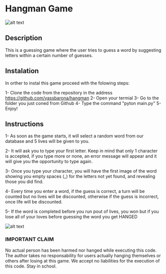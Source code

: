 # Hangman Game
![alt text](https://image.shutterstock.com/image-vector/hangman-game-260nw-623194223.jpg)

## Description

This is a guessing game where the user tries to guess a word by suggesting letters within a certain number of guesses.

## Instalation

In orther to instal this game proceed with the folowing steps:

  1- Clone the code from the repository in the address https://github.com/yassbarona/hangman
  2- Open your termial
  3- Go to the folder you just coned from Github
  4- Type the command "pyton main.py"
  5- Enjoy!
  
## Instructions
  
  1- As soon as the game starts, it will select a random word from our database and 5 lives will be given to you.
  
  2- It will ask you to type your first letter. Keep in mind that only 1 character is accepted,
  if you type more or none, an error message will appear and it will give you the opportunity to type again.

  3- Once you type your character, you will have the first image of the word showing you empty spaces (_) for the 
  letters not yet found, and revealing those you did find.

  4- Every time you enter a word, if the guess is correct, a turn will be counted but no lives will be discounted,
  otherwise if the guess is incorrect, once life will be discounted.
  
  5- If the word is completed before you run pout of lives, you won but if you lose all of your loves before guessing
  the word you get HANGED
  
  ![alt text](https://thumbs.gfycat.com/CircularFavoriteIguana-size_restricted.gif)
  
  ### IMPORTANT CLAIM
   No actual person has been harmed nor hanged while executing this code. The author takes no responsability for users actually
   hanging themselves or others after losing at this game. We accept no liabilities for the execution of this code. Stay in school.
